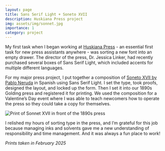 ```yaml
---
layout: page
title: Sans Serif Light + Soneto XVII
description: Huskiana Press project
img: assets/img/sonnet.jpg
importance: 1
category: project
---
```


My first task when I began working at [Huskiana Press](https://huskianapress.sites.northeastern.edu/) - an essential first task for new press assistants anywhere - was sorting a new font into an empty drawer. The director of the press, Dr. Jessica Linker, had recently purchased several boxes of Sans Serif Light, which included accents for multiple different languages. 

For my major press project, I put together a composition of [Soneto XVII by Pablo Neruda](https://www.poetryfoundation.org/poems/49236/one-hundred-love-sonnets-xvii) in Spanish using Sans Serif Light. I set the type, took proofs, designed the layout, and locked up the form. Then I set it into our 1890s Golding press and registered it for printing. We used the composition for a Valentine’s Day event where I was able to teach newcomers how to operate the press so they could take a copy for themselves.

![Print of Sonnet XVII in front of the 1890s press](https://eslbeckman.github.io/assets/img/sonnet_full.jpg)

I relished my hours of sorting type in the press, and I’m grateful for this job because managing inks and solvents gave me a new understanding of responsibility and time management. And it was always a fun place to work!

*Prints taken in February 2025*
